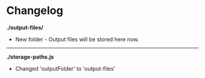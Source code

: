 # Changelog

**./output-files/**
* New folder - Output files will be stored here now.

---

**./storage-paths.js**
* Changed 'outputFolder' to 'output-files'